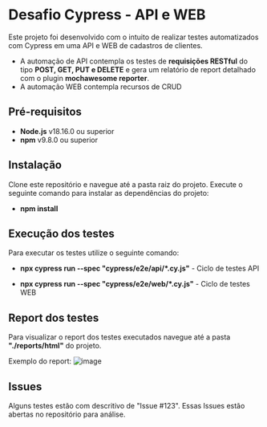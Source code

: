 # Desafio Cypress - API e WEB

Este projeto foi desenvolvido com o intuito de realizar testes automatizados com Cypress em uma API e WEB de cadastros de clientes. 
- A automação de API contempla os testes de **requisições RESTful** do tipo **POST, GET, PUT e DELETE** e gera um relatório de report detalhado com o plugin **mochawesome reporter**.
- A automação WEB contempla recursos de CRUD

## Pré-requisitos

- **Node.js** v18.16.0 ou superior
- **npm** v9.8.0 ou superior

## Instalação
Clone este repositório e navegue até a pasta raiz do projeto.
Execute o seguinte comando para instalar as dependências do projeto: 

- **npm install**

## Execução dos testes
Para executar os testes utilize o seguinte comando:

- **npx cypress run --spec "cypress/e2e/api/*.cy.js"** - Ciclo de testes API

- **npx cypress run --spec "cypress/e2e/web/*.cy.js"** - Ciclo de testes WEB


## Report dos testes
Para visualizar o report dos testes executados navegue até a pasta **"./reports/html"** do projeto.

Exemplo do report:
![image](https://github.com/user-attachments/assets/e6ffa069-90e4-450b-aced-d476c41bd981)

## Issues
Alguns testes estão com descritivo de "Issue #123". Essas Issues estão abertas no repositório para análise.
